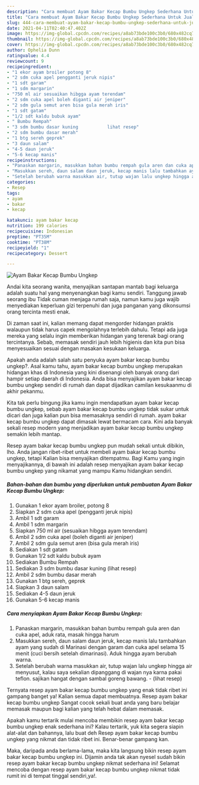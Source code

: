```yaml
---
description: "Cara membuat Ayam Bakar Kecap Bumbu Ungkep Sederhana Untuk Jualan"
title: "Cara membuat Ayam Bakar Kecap Bumbu Ungkep Sederhana Untuk Jualan"
slug: 444-cara-membuat-ayam-bakar-kecap-bumbu-ungkep-sederhana-untuk-jualan
date: 2021-04-11T02:40:47.402Z
image: https://img-global.cpcdn.com/recipes/a8ab73bde100c3b0/680x482cq70/ayam-bakar-kecap-bumbu-ungkep-foto-resep-utama.jpg
thumbnail: https://img-global.cpcdn.com/recipes/a8ab73bde100c3b0/680x482cq70/ayam-bakar-kecap-bumbu-ungkep-foto-resep-utama.jpg
cover: https://img-global.cpcdn.com/recipes/a8ab73bde100c3b0/680x482cq70/ayam-bakar-kecap-bumbu-ungkep-foto-resep-utama.jpg
author: Ophelia Dunn
ratingvalue: 4.4
reviewcount: 9
recipeingredient:
- "1 ekor ayam broiler potong 8"
- "2 sdm cuka apel pengganti jeruk nipis"
- "1 sdt garam"
- "1 sdm margarin"
- "750 ml air sesuaikan hibgga ayam terendam"
- "2 sdm cuka apel boleh diganti air jeniper"
- "2 sdm gula semut aren bisa gula merah iris"
- "1 sdt gatam"
- "1/2 sdt kaldu bubuk ayam"
- " Bumbu Rempah"
- "3 sdm bumbu dasar kuning           lihat resep"
- "2 sdm bumbu dasar merah"
- "1 btg sereh geprek"
- "3 daun salam"
- "4-5 daun jeruk"
- "5-6 kecap manis"
recipeinstructions:
- "Panaskan margarin, masukkan bahan bumbu rempah gula aren dan cuka apel, aduk rata, masak hingga harum"
- "Masukkan sereh, daun salam daun jeruk, kecap manis lalu tambahkan ayam yang sudah di Marinasi dengan garam dan cuka apel selama 15 menit (cuci bersih setelah dimarinasi). Aduk hingga ayam berubah warna."
- "Setelah berubah warna masukkan air, tutup wajan lalu ungkep hingga air menyusut, kalau saya sekalian dipanggang di wajan nya karna pakai teflon. sajikan hangat dengan sambal goreng bawang.           (lihat resep)"
categories:
- Resep
tags:
- ayam
- bakar
- kecap

katakunci: ayam bakar kecap 
nutrition: 199 calories
recipecuisine: Indonesian
preptime: "PT35M"
cooktime: "PT38M"
recipeyield: "1"
recipecategory: Dessert

---
```



![Ayam Bakar Kecap Bumbu Ungkep](https://img-global.cpcdn.com/recipes/a8ab73bde100c3b0/680x482cq70/ayam-bakar-kecap-bumbu-ungkep-foto-resep-utama.jpg)

Andai kita seorang wanita, menyajikan santapan mantab bagi keluarga adalah suatu hal yang menyenangkan bagi kamu sendiri. Tanggung jawab seorang ibu Tidak cuman menjaga rumah saja, namun kamu juga wajib menyediakan keperluan gizi terpenuhi dan juga panganan yang dikonsumsi orang tercinta mesti enak.

Di zaman  saat ini, kalian memang dapat mengorder hidangan praktis walaupun tidak harus capek mengolahnya terlebih dahulu. Tetapi ada juga mereka yang selalu ingin memberikan hidangan yang terenak bagi orang tercintanya. Sebab, memasak sendiri jauh lebih higienis dan kita pun bisa menyesuaikan sesuai dengan masakan kesukaan keluarga. 



Apakah anda adalah salah satu penyuka ayam bakar kecap bumbu ungkep?. Asal kamu tahu, ayam bakar kecap bumbu ungkep merupakan hidangan khas di Indonesia yang kini disenangi oleh banyak orang dari hampir setiap daerah di Indonesia. Anda bisa menyajikan ayam bakar kecap bumbu ungkep sendiri di rumah dan dapat dijadikan camilan kesukaanmu di akhir pekanmu.

Kita tak perlu bingung jika kamu ingin mendapatkan ayam bakar kecap bumbu ungkep, sebab ayam bakar kecap bumbu ungkep tidak sukar untuk dicari dan juga kalian pun bisa memasaknya sendiri di rumah. ayam bakar kecap bumbu ungkep dapat dimasak lewat bermacam cara. Kini ada banyak sekali resep modern yang menjadikan ayam bakar kecap bumbu ungkep semakin lebih mantap.

Resep ayam bakar kecap bumbu ungkep pun mudah sekali untuk dibikin, lho. Anda jangan ribet-ribet untuk membeli ayam bakar kecap bumbu ungkep, tetapi Kalian bisa menyajikan ditempatmu. Bagi Kamu yang ingin menyajikannya, di bawah ini adalah resep menyajikan ayam bakar kecap bumbu ungkep yang nikamat yang mampu Kamu hidangkan sendiri.

<!--inarticleads1-->

##### Bahan-bahan dan bumbu yang diperlukan untuk pembuatan Ayam Bakar Kecap Bumbu Ungkep:

1. Gunakan 1 ekor ayam broiler, potong 8
1. Siapkan 2 sdm cuka apel (pengganti jeruk nipis)
1. Ambil 1 sdt garam
1. Ambil 1 sdm margarin
1. Siapkan 750 ml air (sesuaikan hibgga ayam terendam)
1. Ambil 2 sdm cuka apel (boleh diganti air jeniper)
1. Ambil 2 sdm gula semut aren (bisa gula merah iris)
1. Sediakan 1 sdt gatam
1. Gunakan 1/2 sdt kaldu bubuk ayam
1. Sediakan  Bumbu Rempah
1. Sediakan 3 sdm bumbu dasar kuning           (lihat resep)
1. Ambil 2 sdm bumbu dasar merah
1. Gunakan 1 btg sereh, geprek
1. Siapkan 3 daun salam
1. Sediakan 4-5 daun jeruk
1. Gunakan 5-6 kecap manis




<!--inarticleads2-->

##### Cara menyiapkan Ayam Bakar Kecap Bumbu Ungkep:

1. Panaskan margarin, masukkan bahan bumbu rempah gula aren dan cuka apel, aduk rata, masak hingga harum
1. Masukkan sereh, daun salam daun jeruk, kecap manis lalu tambahkan ayam yang sudah di Marinasi dengan garam dan cuka apel selama 15 menit (cuci bersih setelah dimarinasi). Aduk hingga ayam berubah warna.
1. Setelah berubah warna masukkan air, tutup wajan lalu ungkep hingga air menyusut, kalau saya sekalian dipanggang di wajan nya karna pakai teflon. sajikan hangat dengan sambal goreng bawang. -           (lihat resep)




Ternyata resep ayam bakar kecap bumbu ungkep yang enak tidak ribet ini gampang banget ya! Kalian semua dapat membuatnya. Resep ayam bakar kecap bumbu ungkep Sangat cocok sekali buat anda yang baru belajar memasak maupun bagi kalian yang telah hebat dalam memasak.

Apakah kamu tertarik mulai mencoba membikin resep ayam bakar kecap bumbu ungkep enak sederhana ini? Kalau tertarik, yuk kita segera siapin alat-alat dan bahannya, lalu buat deh Resep ayam bakar kecap bumbu ungkep yang nikmat dan tidak ribet ini. Benar-benar gampang kan. 

Maka, daripada anda berlama-lama, maka kita langsung bikin resep ayam bakar kecap bumbu ungkep ini. Dijamin anda tak akan nyesel sudah bikin resep ayam bakar kecap bumbu ungkep nikmat sederhana ini! Selamat mencoba dengan resep ayam bakar kecap bumbu ungkep nikmat tidak rumit ini di tempat tinggal sendiri,ya!.

